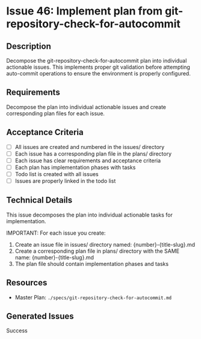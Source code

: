 # Issue 46: Implement plan from git-repository-check-for-autocommit

## Description
Decompose the git-repository-check-for-autocommit plan into individual actionable issues. This implements proper git validation before attempting auto-commit operations to ensure the environment is properly configured.

## Requirements
Decompose the plan into individual actionable issues and create corresponding plan files for each issue.

## Acceptance Criteria
- [ ] All issues are created and numbered in the issues/ directory
- [ ] Each issue has a corresponding plan file in the plans/ directory
- [ ] Each issue has clear requirements and acceptance criteria
- [ ] Each plan has implementation phases with tasks
- [ ] Todo list is created with all issues
- [ ] Issues are properly linked in the todo list

## Technical Details
This issue decomposes the plan into individual actionable tasks for implementation.

IMPORTANT: For each issue you create:
1. Create an issue file in issues/ directory named: {number}-{title-slug}.md
2. Create a corresponding plan file in plans/ directory with the SAME name: {number}-{title-slug}.md
3. The plan file should contain implementation phases and tasks

## Resources
- Master Plan: `./specs/git-repository-check-for-autocommit.md`

## Generated Issues

Success

